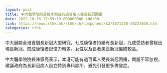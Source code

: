 ```yaml
---
layout: post
title: 中大醫學院院長稱本港或有過百萬人受長新冠困擾
date: 2022-10-16 17:59:19.000000000 +08:00
link: https://news.rthk.hk/rthk/ch/component/k2/1671228-20221016.htm
categories: rthk
---
```


中大展開全港首個長新冠大型研究，七成康復者持續有長新冠，九成受訪者曾經出現長新冠，四成康復者記憶力轉差。女性以及長者患長新冠風險較高。

中大醫學院院長陳家亮表示，本港可能有過百萬人受長新冠困擾，問題不容忽視，建議政府為長新冠病人設立特別專科診所，避免引發更多併發症。
